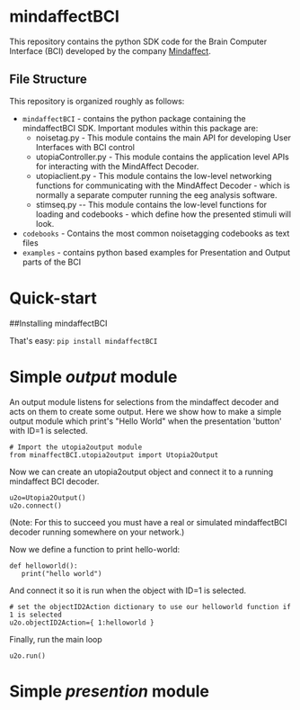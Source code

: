 # mindaffectBCI
This repository contains the python SDK code for the Brain Computer Interface (BCI) developed by the company [Mindaffect](https://mindaffect.nl).

## File Structure
This repository is organized roughly as follows:
  * `mindaffectBCI` - contains the python package containing the mindaffectBCI SDK.  Important modules within this package are:
     * noisetag.py - This module contains the main API for developing User Interfaces with BCI control
     * utopiaController.py - This module contains the application level APIs for interacting with the MindAffect Decoder.
     * utopiaclient.py - This module contains the low-level networking functions for communicating with the MindAffect Decoder - which is normally a separate computer running the eeg analysis software.
     * stimseq.py -- This module contains the low-level functions for loading and codebooks - which define how the presented stimuli will look.
  * `codebooks` - Contains the most common noisetagging codebooks as text files
  * `examples` - contains python based examples for Presentation and Output parts of the BCI

# Quick-start

##Installing mindaffectBCI

That's easy:
`pip install mindaffectBCI`

# Simple *output* module
An output module listens for selections from the mindaffect decoder and acts on them to create some output.  Here we show how to make a simple output module which print's "Hello World" when the presentation 'button' with ID=1 is selected.

```
# Import the utopia2output module
from minaffectBCI.utopia2output import Utopia2Output
```

Now we can create an utopia2output object and connect it to a running mindaffect BCI decoder. 

```
u2o=Utopia2Output()
u2o.connect()
```

(Note: For this to succeed you must have a real or simulated mindaffectBCI decoder running somewhere on your network.)

Now we define a function to print hello-world:
```
def helloworld():
   print("hello world")
```

And connect it so it is run when the object with ID=1 is selected.

```
# set the objectID2Action dictionary to use our helloworld function if 1 is selected 
u2o.objectID2Action={ 1:helloworld }
```

Finally, run the main loop

```
u2o.run()
```

# Simple *presention* module



